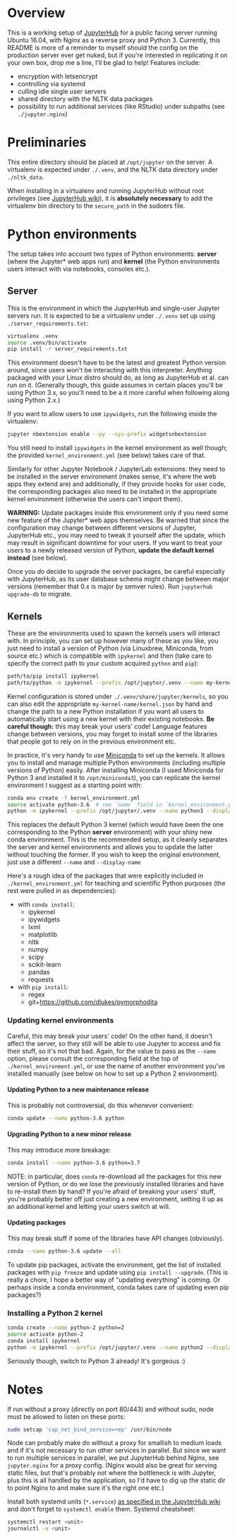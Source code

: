 # Overview

This is a working setup of
[JupyterHub](https://github.com/jupyterhub/jupyterhub) for a public facing
server running Ubuntu 16.04, with Nginx as a reverse proxy and Python 3.
Currently, this README is more of a reminder to myself should the config on the
production server ever get nuked, but if you're interested in replicating it on
your own box, drop me a line, I'll be glad to help! Features include:

- encryption with letsencrypt
- controlling via systemd
- culling idle single user servers
- shared directory with the NLTK data packages
- possibility to run additional services (like RStudio) under subpaths (see
  `./jupyter.nginx`)

# Preliminaries

This entire directory should be placed at `/opt/jupyter` on the server. A
virtualenv is expected under `./.venv`, and the NLTK data directory under
`./nltk_data`.

When installing in a virtualenv and running JupyterHub without root privileges
(see [JupyterHub wiki](https://github.com/jupyterhub/jupyterhub/wiki/Using-sudo-to-run-JupyterHub-without-root-privileges)),
it is **absolutely necessary** to add the virtualenv bin directory to the
`secure_path` in the sudoers file.

# Python environments

The setup takes into account two types of Python environments: **server**
(where the Jupyter\* web apps run) and **kernel** (the Python environments
users interact with via notebooks, consoles etc.).

## Server

This is the environment in which the JupyterHub and single-user Jupyter servers
run. It is expected to be a virtualenv under `./.venv` set up using
`./server_requirements.txt`:

```sh
virtualenv .venv 
source .venv/bin/activate
pip install -r server_requirements.txt
```

This environment doesn't have to be the latest and greatest Python version
around, since users won't be interacting with this interpreter. Anything
packaged with your Linux distro should do, as long as JupyterHub et al. can run
on it. (Generally though, this guide assumes in certain places you'll be using
Python 3.x, so you'll need to be a it more careful when following along using
Python 2.x.)

If you want to allow users to use `ipywidgets`, run the following inside the
virtualenv:

```sh
jupyter nbextension enable --py --sys-prefix widgetsnbextension
```

You still need to install `ipywidgets` in the kernel environment as well
though; the provided `kernel_environment.yml` (see below) takes care of that.

Similarly for other Jupyter Notebook / JupyterLab extensions: they need to be
installed in the server environment (makes sense, it's where the web apps they
extend are) and additionally, if they provide hooks for user code, the
corresponding packages also need to be installed in the appropriate kernel
environment (otherwise the users can't import them).

**WARNING:** Update packages inside this environment only if you need some new
feature of the Jupyter\* web apps themselves. Be warned that since the
configuration may change between different versions of Jupyter, JupyterHub
etc., you may need to tweak it yourself after the update, which may result in
significant downtime for your users. If you want to treat your users to a newly
released version of Python, **update the default kernel instead** (see below).

Once you *do* decide to upgrade the server packages, be careful especially with
JupyterHub, as its user database schema might change between major versions
(remember that 0.x is major by semver rules). Run `jupyterhub upgrade-db` to
migrate.

## Kernels

These are the environments used to spawn the kernels users will interact with.
In principle, you can set up however many of these as you like, you just need
to install a version of Python (via Linuxbrew, Miniconda, from source etc.)
which is compatible with `ipykernel` and then (take care to specify the correct
path to your custom acquired `python` and `pip`):

```sh
path/to/pip install ipykernel
path/to/python -m ipykernel --prefix /opt/jupyter/.venv --name my-kernel-name --display-name 'My human-readable kernel name'
```

Kernel configuration is stored under `./.venv/share/jupyter/kernels`, so you
can also edit the appropriate `my-kernel-name/kernel.json` by hand and change
the path to a new Python installation if you want all users to automatically
start using a new kernel with their existing notebooks. **Be careful though:**
this may break your users' code! Language features change between versions, you
may forget to install some of the libraries that people got to rely on in the
previous environment etc.

In practice, it's very handy to use
[Miniconda](http://conda.pydata.org/miniconda.html) to set up the kernels.  It
allows you to install and manage multiple Python environments (including
multiple versions of Python) easily.  After installing Miniconda (I used
Miniconda for Python 3 and installed it to `/opt/miniconda3`), you can
replicate the kernel environment I suggest as a starting point with:

```sh
conda env create -f kernel_environment.yml
source activate python-3.6  # see `name` field in `kernel_environment.yml`
python -m ipykernel --prefix /opt/jupyter/.venv --name python3 --display-name 'Python 3'
```

This replaces the default Python 3 kernel (which would have been the one
corresponding to the Python **server** environment) with your shiny new conda
environment. This is the recommended setup, as it cleanly separates the server
and kernel environments and allows you to update the latter without touching
the former. If you wish to keep the original environment, just use a different
`--name` and `--display-name`

Here's a rough idea of the packages that were explicitly included in
`./kernel_environment.yml` for teaching and scientific Python purposes (the
rest were pulled in as dependencies):

- with `conda install`:
  - ipykernel
  - ipywidgets
  - lxml
  - matplotlib
  - nltk
  - numpy
  - scipy
  - scikit-learn
  - pandas
  - requests
- with `pip install`:
  - regex
  - git+https://github.com/dlukes/pymorphodita

### Updating kernel environments

Careful, this may break your users' code! On the other hand, it doesn't affect
the server, so they still will be able to use Jupyter to access and fix their
stuff, so it's not that bad. Again, for the value to pass as the `--name`
option, please consult the corresponding field at the top of
`./kernel_environment.yml`, or use the name of another environment you've
installed manually (see below on how to set up a Python 2 environment).

#### Updating Python to a new maintenance release

This is probably not controversial, do this whenever convenient:

```sh
conda update --name python-3.6 python
```

#### Upgrading Python to a new minor release

This may introduce more breakage:

```sh
conda install --name python-3.6 python=3.7
```

NOTE: in particular, does `conda` re-download all the packages for this new
version of Python, or do we lose the previously installed libraries and have to
re-install them by hand? If you're afraid of breaking your users' stuff, you're
probably better off just creating a new environment, setting it up as an
additional kernel and letting your users switch at will.

#### Updating packages

This may break stuff if some of the libraries have API changes (obviously).

```sh
conda --name python-3.6 update --all
```

To update pip packages, activate the environment, get the list of installed
packages with `pip freeze` and update using `pip install --upgrade`. (This is
really a chore, I hope a better way of "updating everything" is coming. Or
perhaps inside a conda environment, conda takes care of updating even pip
packages?)

### Installing a Python 2 kernel

```sh
conda create --name python-2 python=2
source activate python-2
conda install ipykernel
python -m ipykernel --prefix /opt/jupyter/.venv --name python2 --display-name 'Python 2'
```

Seriously though, switch to Python 3 already! It's gorgeous :)

# Notes

If run without a proxy (directly on port 80/443) and without sudo, node must be
allowed to listen on these ports:

```sh
sudo setcap 'cap_net_bind_service=+ep' /usr/bin/node
```

Node can probably make do without a proxy for smallish to medium loads and if
it's not necessary to run other services in parallel. But since we want to run
multiple services in parallel, we put JupyterHub behind Nginx, see
`jupyter.nginx` for a proxy config. (Nginx would also be great for serving
static files, but that's probably not where the bottleneck is with Jupyter,
plus this is all handled by the application, so I'd have to dig up the static
dir to point Nginx to and make sure it's the right one etc.)

Install both systemd units (`*.service`) [as specified in the JupyterHub
wiki](https://github.com/jupyterhub/jupyterhub/wiki/Run-jupyterhub-as-a-system-service)
and don't forget to `systemctl enable` them. Systemd cheatsheet:

```sh
systemctl restart <unit>
journalctl -u <unit>
```
